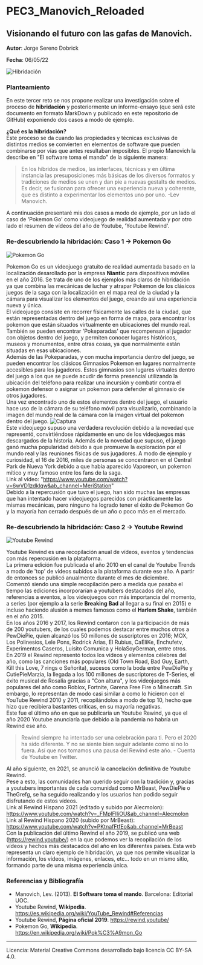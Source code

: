 # PEC3_Manovich_Reloaded
##  Visionando el futuro con las gafas de Manovich.


**Autor**: Jorge Sereno Dobrick

**Fecha**: 06/05/22

![Hibridación](https://www.playmedic.com/wp-content/uploads/2016/05/recursos-digitales-para-farmacia.png) 



### Planteamiento


En este tercer reto se nos propone realizar una investigación sobre el proceso de **hibridación** y posteriormente un informe-ensayo (que será este documento en formato MarkDown y publicado en este repositorio de GitHub) exponiendo dos casos a modo de ejemplo.  
  
**¿Qué es la hibridación?**  
Este proceso se da cuando las propiedades y técnicas exclusivas de distintos medios se convierten en elementos de software que pueden combinarse por vías que antes resultaban imposibles.
El propio Manovich la describe en "El software toma el mando" de la siguiente manera: 
>En los híbridos de medios, las interfaces, técnicas y en última instancia las presuposiciones más básicas de los diversos formatos y tradiciones de medios se unen y dan pie a nuevas gestalts de medios. Es decir, se fusionan para ofrecer una experiencia nueva y coherente, que es distinto a experimentar los elementos uno por uno. -Lev Manovich.

A continuación presentaré mis dos casos a modo de ejemplo, por un lado el caso de 'Pokemon Go' como videojuego de realidad aumentada y por otro lado el resumen de vídeos del año de Youtube, 'Youtube Rewind'.


### Re-descubriendo la hibridación: Caso 1 -> Pokemon Go
![Pokemon Go](https://assets.pokemon.com/assets/cms2-es-es/img/video-games/video-games/pokemon_go/pokemon-go-169.jpg) 

Pokemon Go es un videojuego gratuito de realidad aumentada basado en la localización desarollado por la empresa **Niantic** para dispositivos móviles en el año 2016.   Se trata de uno de los ejemplos más claros de hibridación ya que combina las mecánicas de luchar y atrapar Pokemon de los clásicos juegos de la saga con la localización en el mapa real de la ciudad y la cámara para visualizar los elementos del juego, creando así una experiencia nueva y única.  
El videojuego consiste en recorrer físicamente las calles de la ciudad, que están representadas dentro del juego en forma de mapa, para encontrar los pokemon que están situados virtualmente en ubicaciones del mundo real. También se pueden encontrar 'Pokeparadas' que recompensan al jugador con objetos dentro del juego, y permiten conocer lugares históricos, museos y monumentos, entre otras cosas, ya que normalmente están situadas en esas ubicaciones.  
Además de las Pokeparadas, y con mucha importancia dentro del juego, se pueden encontrar los clásicos Gimnasios Pokemon en lugares normalmente accesibles para los jugadores. Estos gimnasios son lugares virtuales dentro del juego a los que se puede acudir de forma presencial utilizando la ubicación del teléfono para realizar una incursión y combatir contra el pokemon defensor o asignar un pokemon para defender el gimnasio de otros jugadores.  
Una vez encontrado uno de estos elementos dentro del juego, el usuario hace uso de la cámara de su teléfono móvil para visualizarlo, combinando la imagen del mundo real de la cámara con la imagen virtual del pokemon dentro del juego.
![Captura](https://www.movilzona.es/app/uploads/2016/08/caza-pokemon-go.jpg)  
Este videojuego supuso una verdadera revolución debido a la novedad que representó, convirtiéndose rápidamente en uno de los videojuegos más descargados de la historia. Además de la novedad que supuso, el juego ganó mucha popularidad debido a que promueve la exploración por el mundo real y las reuniones físicas de sus jugadores. A modo de ejemplo y curiosidad, el 16 de 2016, miles de personas se concentraron en el Central Park de Nueva York debido a que había aparecido Vaporeon, un pokemon mítico y muy famoso entre los fans de la saga.    
Link al vídeo: "https://www.youtube.com/watch?v=6wVD1zdklqw&ab_channel=MeriStation"  
Debido a la repercusión que tuvo el juego, han sido muchas las empresas que han intentado hacer videojuegos parecidos con prácticamente las mismas mecánicas, pero ninguno ha logrado tener el éxito de Pokemon Go y la mayoría han cerrado después de un año o poco más en el mercado.


### Re-descubriendo la hibridación: Caso 2 -> Youtube Rewind
![Youtube Rewind](https://depor.com/resizer/NFIxQQGfCvQHApf1t8UaSDxCzrM=/580x330/smart/filters:format(jpeg):quality(75)/cloudfront-us-east-1.images.arcpublishing.com/elcomercio/Z6LZ5PZEQRFWNEPQX2ZL6MFK54.jpg) 

Youtube Rewind es una recopilación anual de vídeos, eventos y tendencias con más repercusión en la plataforma.   
La primera edición fue publicada el año 2010 en el canal de Youtube Trends a modo de 'top' de vídeos subidos a la plataforma durante ese año. A partir de entonces se publicó anualmente durante el mes de diciembre.  
Comenzó siendo una simple recopilación pero a medida que pasaba el tiempo las ediciones incorporarían a youtubers destacados del año, referencias a eventos, a los videojuegos con más importancia del momento, a series (por ejemplo a la serie **Breaking Bad** al llegar a su final en 2015) e incluso haciendo alusión a memes famosos como el **Harlem Shake**, también en el año 2015.  
En los años 2016 y 2017, los Rewind contaron con la participación de más de 200 youtubers, de los cuales podemos destacar entre muchos otros a PewDiePie, quien alcanzó los 50 millones de suscriptores en 2016; MOX, Los Polinesios, Lele Pons, Rodrick Arias, El Rubius, CaEliKe, Enchufetv, Experimentos Caseros, Luisito Comunica y HolaSoyGerman, entre otros.  
En 2019 el Rewind representó todos los vídeos y elementos célebres del año, como las canciones más populares (Old Town Road, Bad Guy, Earth, Kill this Love, 7 rings o Señorita), sucesos como la boda entre PewDiePie y CutiePieMarzia, la llegada a los 100 millones de suscriptores de T-Series, el éxito musical de Rosalía gracias a "Con altura", y los videojuegos más populares del año como Roblox, Fortnite, Garena Free Fire o Minecraft. Sin embargo, lo representan de modo casi similar a como lo hicieron con el YouTube Rewind 2010 y 2011, recopilándolos a modo de top 10, hecho que hizo que recibiera bastantes críticas, en su mayoría negativas.  
Este fue el último año en que se publicaría un Youtube Rewind, ya que el año 2020 Youtube anunciaría que debido a la pandemia no habría un Rewind ese año.  
>Rewind siempre ha intentado ser una celebración para ti. Pero el 2020 ha sido diferente. Y no se siente bien seguir adelante como si no lo fuera. Así que nos tomamos una pausa del Rewind este año. - Cuenta de Youtube en Twitter.  
 
Al año siguiente, en 2021, se anunció la cancelación definitiva de Youtube Rewind.  
Pese a esto, las comunidades han querido seguir con la tradición y, gracias a youtubers importantes de cada comunidad como MrBeast, PewDiePie o TheGrefg, se ha seguido realizando y los usuarios han podido seguir disfrutando de estos vídeos.  
Link al Rewind Hispano 2021 (editado y subido por Alecmolon): https://www.youtube.com/watch?v=_FMplFlIiOU&ab_channel=Alecmolon   
Link al Rewind Hispano 2020 (subido por MrBeast): https://www.youtube.com/watch?v=PKtnafFtfEo&ab_channel=MrBeast    
Con la publicación del último Rewind el año 2019, se publicó una web (https://rewind.youtube/) en la que podemos ver la recopilación de los vídeos y hechos más destacados del año en los diferentes países. Esta web representa un claro ejemplo de hibridación, ya que nos permite visualizar la información, los vídeos, imágenes, enlaces, etc... todo en un mismo sitio, formando parte de una misma experiencia única. 

  
  
### Referencias y Bibliografía

* Manovich, Lev. (2013). **El Software toma el mando**. Barcelona: Editorial UOC. 
* Youtube Rewind, **Wikipedia**. https://es.wikipedia.org/wiki/YouTube_Rewind#Referencias
* Youtube Rewind, **Página oficial 2019**. https://rewind.youtube/
* Pokemon Go, **Wikipedia**. https://en.wikipedia.org/wiki/Pok%C3%A9mon_Go

----

Licencia: Material Creative Commons desarrollado bajo licencia CC BY-SA 4.0.
